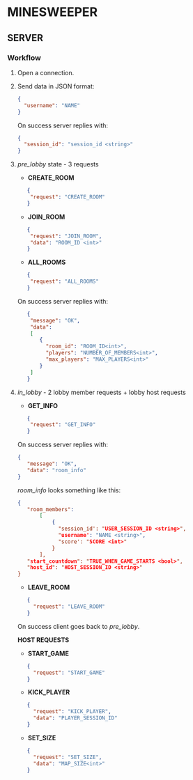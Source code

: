 # MINESWEEPER 

## SERVER

### Workflow

1. Open a connection.

2. Send data in JSON format: 
    ```json
    {
      "username": "NAME"
    }
    ```
    
    On success server replies with: 
    
    ```json
    {
      "session_id": "session_id <string>"
    }
    ```
   
3. *pre_lobby* state - 3 requests
    - **CREATE_ROOM**
    ```json
       {
        "request": "CREATE_ROOM"
       }
    ``` 
    - **JOIN_ROOM**
    ```json
       {
        "request": "JOIN_ROOM",
        "data": "ROOM_ID <int>"
       }
    ``` 
   - **ALL_ROOMS**
    ```json
       {
        "request": "ALL_ROOMS"
       }
    ```    
   On success server replies with:
    ```json
       {
        "message": "OK",
        "data": 
        [
           {
             "room_id": "ROOM_ID<int>",
             "players": "NUMBER_OF_MEMBERS<int>",
             "max_players": "MAX_PLAYERS<int>"
           }   
        ]
       }
    ```    
   

4. *in_lobby* - 2 lobby member requests + lobby host requests
    - **GET_INFO**
    ```json
       {
        "request": "GET_INFO"
       }    
    ```
    On success server replies with:
    ```json
    {
       "message": "OK", 
       "data": "room_info"
    }
    ```
    *room_info* looks something like this:
    ```json
    {
       "room_members": 
           [
               {
                 "session_id': "USER_SESSION_ID <string>", 
                 "username': "NAME <string>", 
                 "score': "SCORE <int>"
               }
           ], 
       "start_countdown": "TRUE_WHEN_GAME_STARTS <bool>", 
       "host_id": "HOST_SESSION_ID <string>"
    }
    ```
   
   - **LEAVE_ROOM**
    ```json
       {
         "request": "LEAVE_ROOM"
       }    
    ```
   On success client goes back to *pre_lobby*.
   
   **HOST REQUESTS**
   - **START_GAME**
    ```json
       {
         "request": "START_GAME"
       }    
    ```

   - **KICK_PLAYER**
    ```json
       {
         "request": "KICK_PLAYER",
         "data": "PLAYER_SESSION_ID"
       }    
    ```
   
   - **SET_SIZE**
    ```json
       {
         "request": "SET_SIZE",
         "data": "MAP_SIZE<int>"
       }    
    ```
